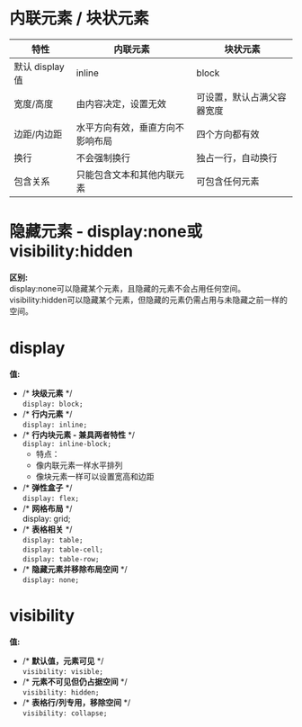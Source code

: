 # 内联元素 / 块状元素

|特性	|内联元素	|块状元素|
|----|----|----|
|默认 display 值	|inline	|block|
|宽度/高度|	由内容决定，设置无效|	可设置，默认占满父容器宽度|
|边距/内边距|	水平方向有效，垂直方向不影响布局|	四个方向都有效|
|换行|	不会强制换行|	独占一行，自动换行|
|包含关系|	只能包含文本和其他内联元素|	可包含任何元素|


# 隐藏元素 - display:none或visibility:hidden
**区别:**  
display:none可以隐藏某个元素，且隐藏的元素不会占用任何空间。  
visibility:hidden可以隐藏某个元素，但隐藏的元素仍需占用与未隐藏之前一样的空间。

# display
**值:**

* /* **块级元素** */  
`display: block;  `
* /* **行内元素** */  
`display: inline;  `
* /* **行内块元素 - 兼具两者特性** */  
  `display: inline-block;  `
  * 特点：  
  * 像内联元素一样水平排列
  * 像块元素一样可以设置宽高和边距  
* /* **弹性盒子** */  
`display: flex;  `
* /* **网格布局** */  
display: grid;  
* /* **表格相关** */  
`display: table;`  
`display: table-cell;`  
`display: table-row;`  
* /* **隐藏元素并移除布局空间** */  
`display: none;  `

# visibility
**值:**
* /* **默认值，元素可见** */  
`visibility: visible;`
* /* **元素不可见但仍占据空间** */  
`visibility: hidden;`
* /* **表格行/列专用，移除空间** */  
`visibility: collapse;`